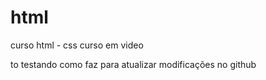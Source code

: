 # html
 curso html - css curso em video 
 
 to testando como faz para atualizar modificações no github 
